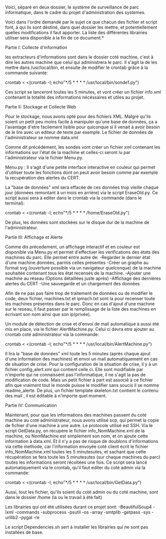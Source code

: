 
Voici, séparé en deux dossier, le système de surveillance de parc informatique, dans le cadre du projet
d'administration des systemes.

Voici dans l'ordre demandé par le sujet ce que chacun des fichier et script font, à qui ils sont déstiné, dans
quel dossier les mettre, et potentiellement quelles modifications il faut apporter. La liste des différentes
librairies utiliser sera disponible à la fin de ce document.*



Partie I: Collecte d'information

les extracteurs d'informations sont dans le dossier coté machine, c'est à dire les autres machine que celui
qui administrera le parc. Il s'agit la de les mettre dans /usr/local/bin, et ensuite de modifier le crontab grâce à la 
commande suivante:

crontab < <(crontab -l; echo"*/5 * * * * /usr/local/bin/sonde1.py")

Ces script se lanceront toutes les 5 minutes, et vont créer un fichier info.xml contenant la totalité des informations
nécéssaires et utiles au projet.





Partie II: Stockage et Collecte Web

Pour le stockage, nous avons opté pour des fichiers XML. Malgré qu'ils soient un petit peu moins facile à
manipuler qu'une base de données, ça a l'avantage d'etre facilement lisible pour quiconque si il venait
à avoir besoin de le lire avec un editeur de texte par exemple. Le fichier de données de l'administrateur se nomme data.xml

Comme dit précédement, les sondes vont créer un fichier xml contenant les informations sur l'état de la machine et
celles-ci seront lu par l'administrateur via le fichier Menu.py.

Menu.py : Il s'agit d'une petite interface interactive en couleur qui permet d'utiliser toute les fonctions dont on peut avoir besoin comme par exemple la recupération des alertes du CERT.


La "base de données" xml sera effacée de ces données trop vieille chaque jour (données remontant à un mois en arrière)
via le script EraseOld.py. Ce script aussi sera à editer dans le crontab via la commande (dans le terminal):

crontab < <(crontab -l; echo"*/5 * * * * /home/EraseOld.py")

De plus, les données sont stockées sur le disque dur de la machine de l'administrateur.






Partie III: Affichage et Alerte

Comme dis précedement, un affichage interactif et en couleur est disponible via
Menu.py et permet d'effectuer les verifications des états des machines du parc. 
Elle permet entre autre de:
	-Regarder le dernier état d'une machine données, parmis celles présentes
	-Créer un graphe au format svg (ouverture possible via un navigateur quelconque) de la machine souhaitée contenant tous les état recensés de la machine.
	-Ajouter une machine au réseau (Options détaillées juste après)
	-Affichage des dernières alertes du CERT
	-Une sauvegarde et un chargement des données

Afin de ne pas pas faire trop de traitement de données ou de modifier le code, deux fichier, machines.txt et ipmach.txt sont
la pour recenser toute les machines présentes dans le parc. Donc en cas d'ajout d'une machine sur le reseau, il faut passer
par le remplissage de la liste des machines en écrivant son nom ainsi que son ip(privée).

Un module de détection de crise et d'envoi de mail automatique à aussi été mis en place, via le fichier AlertMachine.py.
Celui ci devra etre ajouter au crontab coté administrateur via la commande:

crontab < <(crontab -l; echo"*/5 * * * * /usr/local/bin/AlertMachine.py")

Il lira la "base de données" xml toute les 5 minutes (après chaque ajout d'une information des machines) et envoi un mail
automatiquement en cas de situation de crise. Pour la configuration de la situation de crise, il y à un fichier 
config_alert.xml qui contient celle ci. Elle sont modifiable par n'importe qui ne connaissent pas l'informatique, il ne
s'agit la pas de modification de code. Mais un petit fichier à part est associé à ce fichier afin que vraiment tout le
monde puisse le modifier sans soucis il se nomme readme_alerte. De plus, un fichier template skeleton.txt contient le contenu
des mail , il est éditable à n'importe quel moment.





Partie IV: Communication

Maintenant, pour que les informations des machines passent du coté machine au coté administrateur, nous avons utilisé scp, qui
permet la copie de fichier d'une machine à une autre.
Le protocole utilisé est SSH. 
Via le script GetData.py, on récupère le fichier info_NomMachine.xml de la machine, ou NomMachine est simplement son nom, et on ajoute cette information à data.xml. 
Et il n'y a pas de risque de doublons d'informations via cette methode, car l'information envoyée coté client écrit le fichier
info_NomMachine.xml toutes les 5 minutesutes, et sachant que cette récupération se fera toute les 5 minutesutes
(sur chaque machines du parc) toutes les informations seront récoltées une fois. Ce script sera lancé automatiquement
via le crontab, qu'il faut editer du coté admin via la commande:

crontab < <(crontab -l; echo"*/5 * * * * /usr/local/bin/GetData.py")

Aussi, tout les fichier, qu'ils soient du coté admin ou du coté machine, sont dans le dossier /home
(la ou le travail à été fait)



Les librairies qui ont été utilisées durant ce projet sont:
	-BeautifulSoup4
	-lxml
	-commands
	-subprocess
	-psutil
	-os
	-array
	-smtplib 
	-getpass 
	-sys
	-urllib2
	-pygal
	-re

Le script Dependencies.sh sert à installer les librairies qui ne sont pas installées de base.
